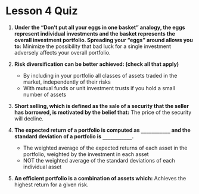 # Lesson 4 Quiz

1. **Under the “Don’t put all your eggs in one basket” analogy, the eggs represent individual investments and the basket represents the overall investment portfolio. Spreading your “eggs” around allows you to:** Minimize the possibility that bad luck for a single investment adversely affects your overall portfolio.

2. **Risk diversification can be better achieved: (check all that apply)**

   - By including in your portfolio all classes of assets traded in the market, independently of their risks
   - With mutual funds or unit investment trusts if you hold a small number of assets

3. **Short selling, which is defined as the sale of a security that the seller has borrowed, is motivated by the belief that:** The price of the security will decline.

4. **The expected return of a portfolio is computed as `___________` and the standard deviation of a portfolio is `___________`.**

   - The weighted average of the expected returns of each asset in the portfolio, weighted by the investment in each asset
   - NOT the weighted average of the standard deviations of each individual asset

5. **An efficient portfolio is a combination of assets which:** Achieves the highest return for a given risk.
